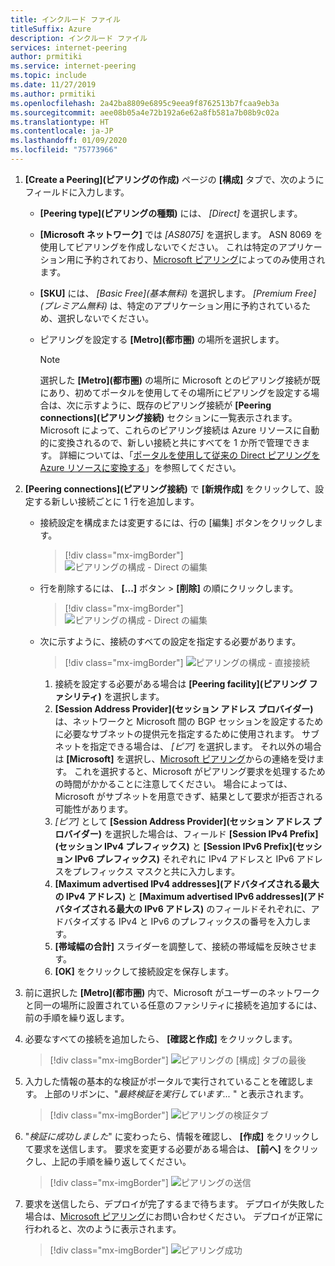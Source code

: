 ```yaml
---
title: インクルード ファイル
titleSuffix: Azure
description: インクルード ファイル
services: internet-peering
author: prmitiki
ms.service: internet-peering
ms.topic: include
ms.date: 11/27/2019
ms.author: prmitiki
ms.openlocfilehash: 2a42ba8809e6895c9eea9f8762513b7fcaa9eb3a
ms.sourcegitcommit: aee08b05a4e72b192a6e62a8fb581a7b08b9c02a
ms.translationtype: HT
ms.contentlocale: ja-JP
ms.lasthandoff: 01/09/2020
ms.locfileid: "75773966"
---
```

1. **[Create a Peering]\(ピアリングの作成\)** ページの **[構成]** タブで、次のようにフィールドに入力します。

    * **[Peering type]\(ピアリングの種類\)** には、 *[Direct]* を選択します。
    * **[Microsoft ネットワーク]** では *[AS8075]* を選択します。 ASN 8069 を使用してピアリングを作成しないでください。 これは特定のアプリケーション用に予約されており、[Microsoft ピアリング](mailto:peering@microsoft.com)によってのみ使用されます。
    * **[SKU]** には、 *[Basic Free]\(基本無料\)* を選択します。 *[Premium Free]\(プレミアム無料\)* は、特定のアプリケーション用に予約されているため、選択しないでください。
    * ピアリングを設定する **[Metro]\(都市圏\)** の場所を選択します。

        > [!NOTE]
        > 選択した **[Metro]\(都市圏\)** の場所に Microsoft とのピアリング接続が既にあり、初めてポータルを使用してその場所にピアリングを設定する場合は、次に示すように、既存のピアリング接続が **[Peering connections]\(ピアリング接続\)** セクションに一覧表示されます。 Microsoft によって、これらのピアリング接続は Azure リソースに自動的に変換されるので、新しい接続と共にすべてを 1 か所で管理できます。 詳細については、「[ポータルを使用して従来の Direct ピアリングを Azure リソースに変換する](../howto-legacy-direct-portal.md)」を参照してください。
        >

1. **[Peering connections]\(ピアリング接続\)** で **[新規作成]** をクリックして、設定する新しい接続ごとに 1 行を追加します。

    * 接続設定を構成または変更するには、行の [編集] ボタンをクリックします。

        > [!div class="mx-imgBorder"]
        > ![ピアリングの構成 - Direct の編集](../media/setup-direct-conf-tab-edit.png)
    
    * 行を削除するには、 **[...]** ボタン > **[削除]** の順にクリックします。

        > [!div class="mx-imgBorder"]
        > ![ピアリングの構成 - Direct の編集](../media/setup-direct-conf-tab-delete.png)

    * 次に示すように、接続のすべての設定を指定する必要があります。

         > [!div class="mx-imgBorder"]
         > ![ピアリングの構成 - 直接接続](../media/setup-direct-conf-tab-connection.png)

        1. 接続を設定する必要がある場合は **[Peering facility]\(ピアリング ファシリティ\)** を選択します。
        1. **[Session Address Provider]\(セッション アドレス プロバイダー\)** は、ネットワークと Microsoft 間の BGP セッションを設定するために必要なサブネットの提供元を指定するために使用されます。 サブネットを指定できる場合は、 *[ピア]* を選択します。 それ以外の場合は **[Microsoft]** を選択し、[Microsoft ピアリング](mailto:peering@microsoft.com)からの連絡を受けます。 これを選択すると、Microsoft がピアリング要求を処理するための時間がかかることに注意してください。 場合によっては、Microsoft がサブネットを用意できず、結果として要求が拒否される可能性があります。
        1. *[ピア]* として **[Session Address Provider]\(セッション アドレス プロバイダー\)** を選択した場合は、フィールド **[Session IPv4 Prefix]\(セッション IPv4 プレフィックス\)** と **[Session IPv6 Prefix]\(セッション IPv6 プレフィックス\)** それぞれに IPv4 アドレスと IPv6 アドレスをプレフィックス マスクと共に入力します。
        1. **[Maximum advertised IPv4 addresses]\(アドバタイズされる最大の IPv4 アドレス\)** と **[Maximum advertised IPv6 addresses]\(アドバタイズされる最大の IPv6 アドレス\)** のフィールドそれぞれに、アドバタイズする IPv4 と IPv6 のプレフィックスの番号を入力します。
        1. **[帯域幅の合計]** スライダーを調整して、接続の帯域幅を反映させます。
        1. **[OK]** をクリックして接続設定を保存します。

1. 前に選択した **[Metro]\(都市圏\)** 内で、Microsoft がユーザーのネットワークと同一の場所に設置されている任意のファシリティに接続を追加するには、前の手順を繰り返します。

1. 必要なすべての接続を追加したら、 **[確認と作成]** をクリックします。

    > [!div class="mx-imgBorder"]
    > ![ピアリングの [構成] タブの最後](../media/setup-direct-conf-tab-final.png)

1. 入力した情報の基本的な検証がポータルで実行されていることを確認します。 上部のリボンに、"*最終検証を実行しています...* " と表示されます。

    > [!div class="mx-imgBorder"]
    > ![ピアリングの検証タブ](../media/setup-direct-review-tab-validation.png)

1. "*検証に成功しました*" に変わったら、情報を確認し、 **[作成]** をクリックして要求を送信します。 要求を変更する必要がある場合は、 **[前へ]** をクリックし、上記の手順を繰り返してください。

    > [!div class="mx-imgBorder"]
    > ![ピアリングの送信](../media/setup-direct-review-tab-submit.png)

1. 要求を送信したら、デプロイが完了するまで待ちます。 デプロイが失敗した場合は、[Microsoft ピアリング](mailto:peering@microsoft.com)にお問い合わせください。 デプロイが正常に行われると、次のように表示されます。

    > [!div class="mx-imgBorder"]
    > ![ピアリング成功](../media/setup-direct-success.png)

